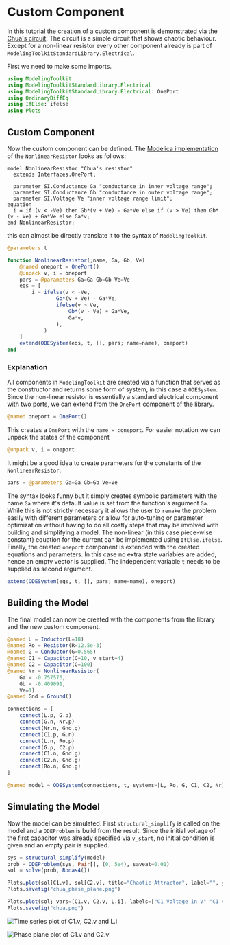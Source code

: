 # Custom Component
In this tutorial the creation of a custom component is demonstrated via the [Chua's circuit](https://en.wikipedia.org/wiki/Chua%27s_circuit).
The circuit is a simple circuit that shows chaotic behaviour. 
Except for a non-linear resistor every other component already is part of `ModelingToolkitStandardLibrary.Electrical`.

First we need to make some imports.
```julia
using ModelingToolkit
using ModelingToolkitStandardLibrary.Electrical
using ModelingToolkitStandardLibrary.Electrical: OnePort
using OrdinaryDiffEq
using IfElse: ifelse
using Plots
```
## Custom Component
Now the custom component can be defined.
The [Modelica implementation](https://www.maplesoft.com/documentation_center/online_manuals/modelica/Modelica_Electrical_Analog_Examples_Utilities.html#Modelica.Electrical.Analog.Examples.Utilities.NonlinearResistor) of the `NonlinearResistor` looks as follows:
```Modelica
model NonlinearResistor "Chua's resistor"
  extends Interfaces.OnePort;

  parameter SI.Conductance Ga "conductance in inner voltage range";
  parameter SI.Conductance Gb "conductance in outer voltage range";
  parameter SI.Voltage Ve "inner voltage range limit";
equation 
  i = if (v < -Ve) then Gb*(v + Ve) - Ga*Ve else if (v > Ve) then Gb*(v - Ve) + Ga*Ve else Ga*v;
end NonlinearResistor;
```
this can almost be directly translate it to the syntax of `ModelingToolkit`.
```julia
@parameters t

function NonlinearResistor(;name, Ga, Gb, Ve)
    @named oneport = OnePort()
    @unpack v, i = oneport
    pars = @parameters Ga=Ga Gb=Gb Ve=Ve
    eqs = [
        i ~ ifelse(v < -Ve, 
                Gb*(v + Ve) - Ga*Ve, 
                ifelse(v > Ve, 
                    Gb*(v - Ve) + Ga*Ve, 
                    Ga*v,
                ),
            )
    ]
    extend(ODESystem(eqs, t, [], pars; name=name), oneport)
end
```

### Explanation
All components in `ModelingToolkit` are created via a function that serves as the constructor and returns some form of system, in this case a `ODESystem`.
Since the non-linear resistor is essentially a standard electrical component with two ports, we can extend from the `OnePort` component of the library.
```julia
@named oneport = OnePort()
```
This creates a `OnePort` with the `name = :oneport`.
For easier notation we can unpack the states of the component
```julia
@unpack v, i = oneport
```
It might be a good idea to create parameters for the constants of the `NonlinearResistor`.
```julia
pars = @parameters Ga=Ga Gb=Gb Ve=Ve
```
The syntax looks funny but it simply creates symbolic parameters with the name `Ga` where it's default value is set from the function's argument `Ga`.
While this is not strictly necessary it allows the user to `remake` the problem easily with different parameters or allow for auto-tuning or parameter optimization without having to do all costly steps that may be involved with building and simplifying a model.
The non-linear (in this case piece-wise constant) equation for the current can be implemented using `IfElse.ifelse`.
Finally, the created `oneport` component is extended with the created equations and parameters.
In this case no extra state variables are added, hence an empty vector is supplied.
The independent variable `t` needs to be supplied as second argument.
```julia
extend(ODESystem(eqs, t, [], pars; name=name), oneport)
```

## Building the Model
The final model can now be created with the components from the library and the new custom component.
```julia
@named L = Inductor(L=18)
@named Ro = Resistor(R=12.5e-3)
@named G = Conductor(G=0.565)
@named C1 = Capacitor(C=10, v_start=4)
@named C2 = Capacitor(C=100)
@named Nr = NonlinearResistor(
    Ga = -0.757576,
    Gb = -0.409091,
    Ve=1)
@named Gnd = Ground()

connections = [
    connect(L.p, G.p)
    connect(G.n, Nr.p)
    connect(Nr.n, Gnd.g)
    connect(C1.p, G.n)
    connect(L.n, Ro.p)
    connect(G.p, C2.p)
    connect(C1.n, Gnd.g)
    connect(C2.n, Gnd.g)
    connect(Ro.n, Gnd.g)
]

@named model = ODESystem(connections, t, systems=[L, Ro, G, C1, C2, Nr])
```

## Simulating the Model
Now the model can be simulated.
First `structural_simplify` is called on the model and a `ODEProblem` is build from the result.
Since the initial voltage of the first capacitor was already specified via `v_start`, no initial condition is given and an empty pair is supplied.
```julia
sys = structural_simplify(model)
prob = ODEProblem(sys, Pair[], (0, 5e4), saveat=0.01)
sol = solve(prob, Rodas4())

Plots.plot(sol[C1.v], sol[C2.v], title="Chaotic Attractor", label="", ylabel="C1 Voltage in V", xlabel="C2 Voltage in V")
Plots.savefig("chua_phase_plane.png")

Plots.plot(sol; vars=[C1.v, C2.v, L.i], labels=["C1 Voltage in V" "C1 Voltage in V" "Inductor Current in A"])
Plots.savefig("chua.png")
```

![Time series plot of C1.v, C2.v and L.i](https://user-images.githubusercontent.com/50108075/169712569-9ae5a074-ca1a-4801-b666-75a2f6e21bf5.png)

![Phase plane plot of C1.v and C2.v](https://user-images.githubusercontent.com/50108075/169712578-b3f314f6-3310-4471-a31e-af7fac3c0fbc.png)